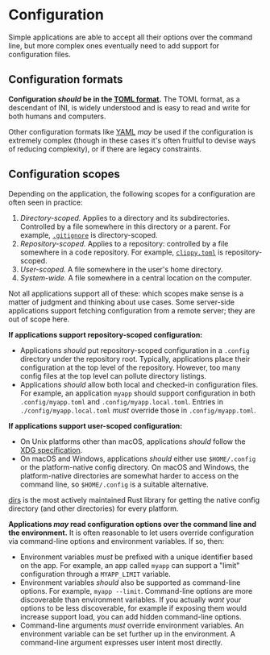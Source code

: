 # Configuration

Simple applications are able to accept all their options over the command line, but more complex ones eventually need to add support for configuration files.

## Configuration formats

**Configuration *should* be in the [TOML format](https://toml.io/en/).** The TOML format, as a descendant of INI, is widely understood and is easy to read and write for both humans and computers.

Other configuration formats like [YAML](https://yaml.org/) *may* be used if the configuration is extremely complex (though in these cases it's often fruitful to devise ways of reducing complexity), or if there are legacy constraints.

## Configuration scopes

Depending on the application, the following scopes for a configuration are often seen in practice:
1. *Directory-scoped.* Applies to a directory and its subdirectories. Controlled by a file somewhere in this directory or a parent. For example, [`.gitignore`](https://git-scm.com/docs/gitignore) is directory-scoped.
2. *Repository-scoped.* Applies to a repository: controlled by a file somewhere in a code repository. For example, [`clippy.toml`](https://github.com/rust-lang/rust-clippy#configuration) is repository-scoped.
3. *User-scoped.* A file somewhere in the user's home directory.
4. *System-wide.* A file somewhere in a central location on the computer.

Not all applications support all of these: which scopes make sense is a matter of judgment and thinking about use cases. Some server-side applications support fetching configuration from a remote server; they are out of scope here.

**If applications support repository-scoped configuration:**
* Applications *should* put repository-scoped configuration in a `.config` directory under the repository root. Typically, applications place their configuration at the top level of the repository. However, too many config files at the top level can pollute directory listings.
* Applications *should* allow both local and checked-in configuration files. For example, an application `myapp` should support configuration in both `.config/myapp.toml` and `.config/myapp.local.toml`. Entries in `./config/myapp.local.toml` *must* override those in `.config/myapp.toml`.

**If applications support user-scoped configuration:**
* On Unix platforms other than macOS, applications *should* follow the [XDG specification](https://specifications.freedesktop.org/basedir-spec/basedir-spec-latest.html).
* On macOS and Windows, applications *should* either use `$HOME/.config` or the platform-native config directory. On macOS and Windows, the platform-native directories are somewhat harder to access on the command line, so `$HOME/.config` is a suitable alternative.

[dirs](https://crates.io/crates/dirs) is the most actively maintained Rust library for getting the native config directory (and other directories) for every platform.

**Applications *may* read configuration options over the command line and the environment.** It is often reasonable to let users override configuration via command-line options and environment variables. If so, then:
* Environment variables *must* be prefixed with a unique identifier based on the app. For example, an app called `myapp` can support a "limit" configuration through a `MYAPP_LIMIT` variable.
* Environment variables *should* also be supported as command-line options. For example, `myapp --limit`. Command-line options are more discoverable than environment variables. If you actually *want* your options to be less discoverable, for example if exposing them would increase support load, you can add hidden command-line options.
* Command-line arguments *must* override environment variables. An environment variable can be set further up in the environment. A command-line argument expresses user intent most directly.
